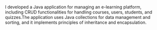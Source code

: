I developed a Java application for managing an e-learning platform, including CRUD functionalities for handling courses, users, students, and quizzes.The application uses Java collections for data management and sorting, and it implements principles of inheritance and encapsulation.
